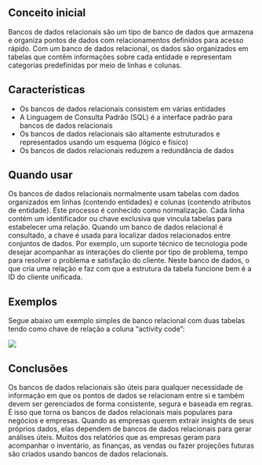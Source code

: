 ## Conceito inicial

Bancos de dados relacionais são um tipo de banco de dados que armazena e organiza pontos de dados com relacionamentos definidos para acesso rápido. Com um banco de dados relacional, os dados são organizados em tabelas que contêm informações sobre cada entidade e representam categorias predefinidas por meio de linhas e colunas.

## Características

- Os bancos de dados relacionais consistem em várias entidades
- A Linguagem de Consulta Padrão (SQL) é a interface padrão para bancos de dados relacionais
- Os bancos de dados relacionais são altamente estruturados e representados usando um esquema (lógico e físico)
- Os bancos de dados relacionais reduzem a redundância de dados

## Quando usar

Os bancos de dados relacionais normalmente usam tabelas com dados organizados em linhas (contendo entidades) e colunas (contendo atributos de entidade). Este processo é conhecido como normalização. Cada linha contém um identificador ou chave exclusiva que vincula tabelas para estabelecer uma relação. Quando um banco de dados relacional é consultado, a chave é usada para localizar dados relacionados entre conjuntos de dados. Por exemplo, um suporte técnico de tecnologia pode desejar acompanhar as interações do cliente por tipo de problema, tempo para resolver o problema e satisfação do cliente. Neste banco de dados, o que cria uma relação e faz com que a estrutura da tabela funcione bem é a ID do cliente unificada.

## Exemplos

Segue abaixo um exemplo simples de banco relacional com duas tabelas tendo como chave de relação a coluna “activity code”:

<img src="https://github.com/SkiereszDiego/Java-Caldeira-Privado/blob/main/aula12/bd_relacional.png?raw=true">


## Conclusões

Os bancos de dados relacionais são úteis para qualquer necessidade de informação em que os pontos de dados se relacionam entre si e também devem ser gerenciados de forma consistente, segura e baseada em regras. É isso que torna os bancos de dados relacionais mais populares para negócios e empresas. Quando as empresas querem extrair insights de seus próprios dados, elas dependem de bancos de dados relacionais para gerar análises úteis. Muitos dos relatórios que as empresas geram para acompanhar o inventário, as finanças, as vendas ou fazer projeções futuras são criados usando bancos de dados relacionais.




